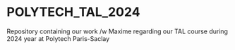 # POLYTECH_TAL_2024
Repository containing our work /w Maxime regarding our TAL course during 2024 year at Polytech Paris-Saclay
